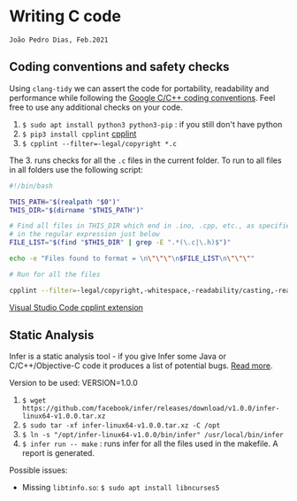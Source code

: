 # Writing C code
	João Pedro Dias, Feb.2021

## Coding conventions and safety checks

Using `clang-tidy` we can assert the code for portability, readability and performance while following the [Google C/C++ coding conventions](https://google.github.io/styleguide/cppguide.html). Feel free to use any additional checks on your code.

1. `$ sudo apt install python3 python3-pip` : if you still don't have python
2. `$ pip3 install cpplint` [cpplint](https://github.com/cpplint/cpplint)
3. `$ cpplint --filter=-legal/copyright *.c`

The 3. runs checks for all the `.c` files in the current folder. To run to all files in all folders use the following script:

```sh
#!/bin/bash

THIS_PATH="$(realpath "$0")"
THIS_DIR="$(dirname "$THIS_PATH")"

# Find all files in THIS_DIR which end in .ino, .cpp, etc., as specified
# in the regular expression just below
FILE_LIST="$(find "$THIS_DIR" | grep -E ".*(\.c|\.h)$")"

echo -e "Files found to format = \n\"\"\"\n$FILE_LIST\n\"\"\""

# Run for all the files

cpplint --filter=-legal/copyright,-whitespace,-readability/casting,-readability/todo $FILE_LIST
```

[Visual Studio Code cpplint extension](https://marketplace.visualstudio.com/items?itemName=mine.cpplint)

## Static Analysis

Infer is a static analysis tool - if you give Infer some Java or C/C++/Objective-C code it produces a list of potential bugs. [Read more](https://fbinfer.com/).

Version to be used: VERSION=1.0.0

1. `$ wget https://github.com/facebook/infer/releases/download/v1.0.0/infer-linux64-v1.0.0.tar.xz`
2. `$ sudo tar -xf infer-linux64-v1.0.0.tar.xz -C /opt`
3. `$ ln -s "/opt/infer-linux64-v1.0.0/bin/infer" /usr/local/bin/infer`
4. `$ infer run -- make` : runs infer for all the files used in the makefile. A report is generated.

Possible issues:

- Missing `libtinfo.so`: `$ sudo apt install libncurses5`

